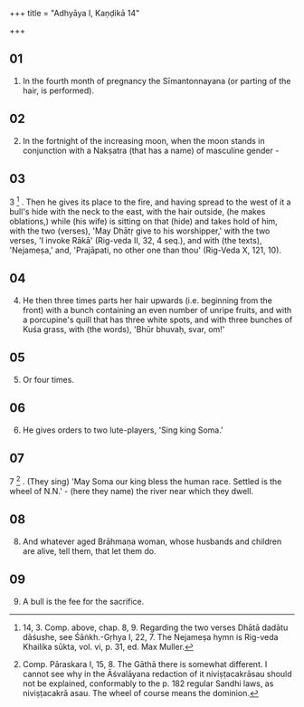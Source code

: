 +++
title = "Adhyāya I, Kaṇḍikā 14"

+++
## 01
1. In the fourth month of pregnancy the Sīmantonnayana (or parting of the hair, is performed).

## 02
2. In the fortnight of the increasing moon, when the moon stands in conjunction with a Nakṣatra (that has a name) of masculine gender - 

## 03
3 [^1] . Then he gives its place to the fire, and having spread to the west of it a bull's hide with the neck to the east, with the hair outside, (he makes oblations,) while (his wife) is sitting on that (hide) and takes hold of him, with the two (verses), 'May Dhātṛ give to his worshipper,' with the two verses, 'I invoke Rākā' (Rig-veda II, 32, 4 seq.), and with (the texts), 'Nejameṣa,' and, 'Prajāpati, no other one than thou' (Rig-Veda X, 121, 10).

## 04
4. He then three times parts her hair upwards (i.e. beginning from the front) with a bunch containing an even number of unripe fruits, and with a porcupine's quill that has three white spots, and with three bunches of Kuśa grass, with (the words), 'Bhūr bhuvaḥ, svar, om!'

## 05
5. Or four times.

## 06
6. He gives orders to two lute-players, 'Sing king Soma.'

## 07
7 [^2] . (They sing) 'May Soma our king bless the human race. Settled is the wheel of N.N.' - (here they name) the river near which they dwell.

## 08
8. And whatever aged Brāhmaṇa woman, whose husbands and children are alive, tell them, that let them do.

## 09
9. A bull is the fee for the sacrifice.



[^1]:  14, 3. Comp. above, chap. 8, 9. Regarding the two verses Dhātā dadātu dāśushe, see Śāṅkh.-Gṛhya I, 22, 7. The Nejameṣa hymn is Rig-veda Khailika sūkta, vol. vi, p. 31, ed. Max Muller.

[^2]:  Comp. Pāraskara I, 15, 8. The Gāthā there is somewhat different. I cannot see why in the Āśvalāyana redaction of it niviṣṭacakrāsau should not be explained, conformably to the p. 182 regular Sandhi laws, as niviṣṭacakrā asau. The wheel of course means the dominion.